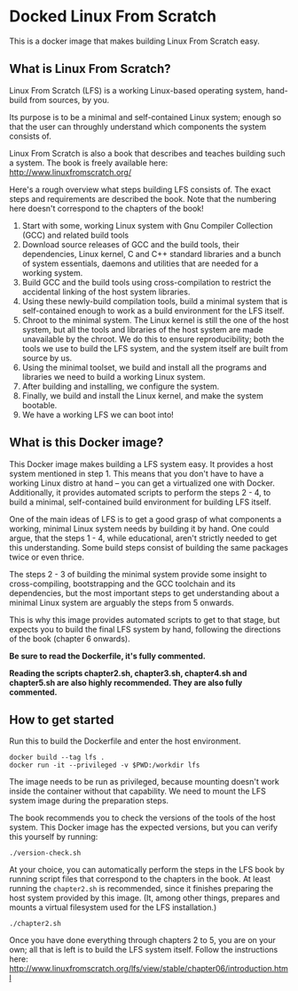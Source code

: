 # Docked Linux From Scratch

This is a docker image that makes building Linux From Scratch easy.

## What is Linux From Scratch?

Linux From Scratch (LFS) is a working Linux-based operating system,
hand-build from sources, by you.

Its purpose is to be a minimal and self-contained Linux system;
enough so that the user can throughly understand which components
the system consists of.

Linux From Scratch is also a book that describes
and teaches building such a system.
The book is freely available here: http://www.linuxfromscratch.org/

Here's a rough overview what steps building LFS consists of.
The exact steps and requirements are described the book. Note that
the numbering here doesn't correspond to the chapters of the book!

1. Start with some, working Linux system with Gnu Compiler Collection (GCC) and related build tools
2. Download source releases of GCC and the build tools, their dependencies,
Linux kernel, C and C++ standard libraries and a bunch of system essentials, daemons and utilities that are
needed for a working system.
2. Build GCC and the build tools using cross-compilation to restrict the accidental linking of the host system libraries.
3. Using these newly-build compilation tools, build a minimal system that is self-contained enough to work as a build
environment for the LFS itself.
4. Chroot to the minimal system. The Linux kernel is still the one of the host system,
but all the tools and libraries of the host system are made unavailable by the chroot.
We do this to ensure reproducibility; both the tools we use to build the LFS system,
and the system itself are built from source by us.
5. Using the minimal toolset, we build and install all the programs and libraries we need to build a working Linux system.
6. After building and installing, we configure the system.
7. Finally, we build and install the Linux kernel, and make the system bootable.
8. We have a working LFS we can boot into!

## What is this Docker image?

This Docker image makes building a LFS system easy. It provides a host system
mentioned in step 1. This means that you don't have to have a working Linux
distro at hand – you can get a virtualized one with Docker.
Additionally, it provides automated scripts to perform the steps 2 - 4,
to build a minimal, self-contained build environment for building LFS itself.

One of the main ideas of LFS is to get a good grasp of what components a working,
minimal Linux system needs by building it by hand. One could argue,
that the steps 1 - 4, while educational, aren't strictly needed to get
this understanding. Some build steps consist of building the same packages
twice or even thrice.

The steps 2 - 3 of building the minimal system provide some insight to
cross-compiling, bootstrapping and the GCC toolchain and its dependencies,
but the most important steps to get understanding about a minimal Linux system
are arguably the steps from 5 onwards.

This is why this image provides automated scripts to get to that stage,
but expects you to build the final LFS system by hand, following the directions
of the book (chapter 6 onwards).

**Be sure to read the Dockerfile, it's fully commented.**

**Reading the scripts chapter2.sh, chapter3.sh, chapter4.sh and
chapter5.sh are also highly recommended. They are also fully commented.**

## How to get started

Run this to build the Dockerfile and enter the host environment.

```
docker build --tag lfs .
docker run -it --privileged -v $PWD:/workdir lfs
```
The image needs to be run as privileged, because mounting doesn't work inside
the container without that capability.
We need to mount the LFS system image during the preparation steps.

The book recommends you to check the versions of the tools of the host system.
This Docker image has the expected versions,
but you can verify this yourself by running:
```
./version-check.sh
```

At your choice, you can automatically perform the steps in the LFS book by
running script files that correspond to the chapters in the book. At least
running the `chapter2.sh` is recommended, since it finishes preparing the host system
provided by this image. (It, among other things, prepares and mounts a virtual
filesystem used for the LFS installation.)


```
./chapter2.sh
```

Once you have done everything through chapters 2 to 5, you are on your own;
all that is left is to build the LFS system itself. Follow the instructions here:
http://www.linuxfromscratch.org/lfs/view/stable/chapter06/introduction.html
